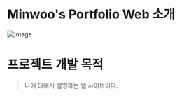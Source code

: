 # Minwoo's Portfolio Web 소개
![image](https://user-images.githubusercontent.com/70689018/217757152-b1b873f6-37ad-4d34-b1a8-615eb3615f88.png)

# 프로젝트 개발 목적
> 나에 대해서 설명하는 웹 사이트이다. 
